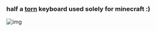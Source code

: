 ### half a [torn](https://github.com/rtitmuss/torn) keyboard used solely for minecraft :)
![img](https://i.imgur.com/e7zKTK7h.jpeg)
